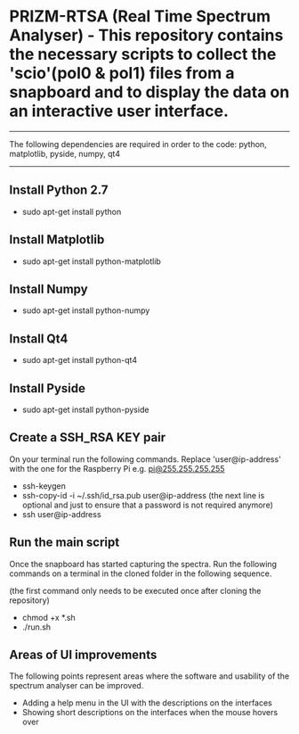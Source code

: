 PRIZM-RTSA (Real Time Spectrum Analyser) - This repository contains the necessary scripts to collect 
the 'scio'(pol0 & pol1) files from a snapboard and to display the data on an interactive user interface.
========================================================================================================
____________________________________________________________________________________________________
The following dependencies are required in order to the code: python, matplotlib, pyside, numpy, qt4
____________________________________________________________________________________________________

Install Python 2.7
---------------------
- sudo apt-get install python

Install Matplotlib
---------------------
- sudo apt-get install python-matplotlib

Install Numpy
----------------
- sudo apt-get install python-numpy

Install Qt4
--------------
- sudo apt-get install python-qt4

Install Pyside
-----------------
- sudo apt-get install python-pyside

Create a SSH_RSA KEY pair
-------------------------
On your terminal run the following commands. Replace 'user@ip-address' with the one for the Raspberry Pi e.g. pi@255.255.255.255
- ssh-keygen
- ssh-copy-id -i ~/.ssh/id_rsa.pub user@ip-address
(the next line is optional and just to ensure that a password is not required anymore)
- ssh user@ip-address

Run the main script
-------------------
Once the snapboard has started capturing the spectra. 
Run the following commands on a terminal in the cloned folder in the following sequence.

(the first command only needs to be executed once after cloning the repository)
- chmod +x *.sh
- ./run.sh

Areas of UI improvements
------------------------
The following points represent areas where the software and usability of the spectrum analyser can be improved.
- Adding a help menu in the UI with the descriptions on the interfaces
- Showing short descriptions on the interfaces when the mouse hovers over
